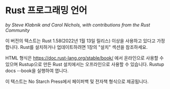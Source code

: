 # Rust 프로그래밍 언어
_by Steve Klabnik and Carol Nichols, with contributions from the Rust Community_

이 버전의 텍스트는 Rust 1.58(2022년 1월 13일 릴리스) 이상을 사용하고 있다고 가정합니다. Rust를 설치하거나 업데이트하려면 1장의 "설치" 섹션을 참조하세요.

HTML 형식은 https://doc.rust-lang.org/stable/book/ 에서 온라인으로 사용할 수 있으며 Rustup으로 만든 Rust 설치에서는 오프라인으로 사용할 수 있습니다. Rustup docs --book을 실행하여 엽니다.

이 텍스트는 No Starch Press에서 페이퍼백 및 전자책 형식으로 제공됩니다.
